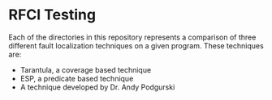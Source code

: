 # RFCI Testing

Each of the directories in this repository represents a 
comparison of three different fault localization techniques on a given program.
These techniques are:
<ul>
  <li>Tarantula, a coverage based technique</li>
  <li>ESP, a predicate based technique</li>
  <li>A technique developed by Dr. Andy Podgurski</li>
</ul>

